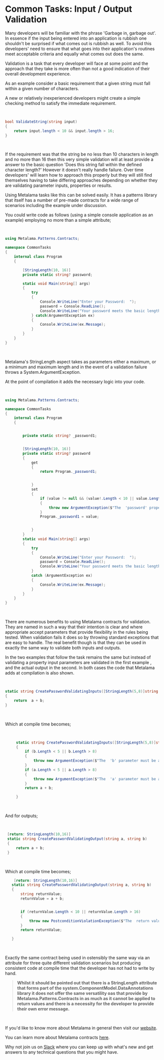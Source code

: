# Common Tasks: Input / Output Validation

Many developers will be familiar with the phrase 'Garbage in, garbage out'. In essence if the input being entered into an application is rubbish one shouldn't be surprised if what comes out is rubbish as well. To avoid this developers' need to ensure that what goes into their application's routines meet acceptable criteria and equally what comes out does the same.

Validation is a task that every developer will face at some point and the approach that they take is more often than not a good indication of their overall development experience.

As an example consider a basic requirement that a given string must fall within a given number of characters.

A new or relatively inexperienced developers might create a simple checking method to satisfy the immediate requirement.

<br>

```c#
bool ValidateString(string input)
{
    return input.length < 10 && input.length > 16;
}
```

<br>

If the requirement was that the string be no less than 10 characters in length and no more than 16 then this very simple validation will at least provide a answer to the basic question 'Does this string fall within the defined character length?' However it doesn't really handle failure. Over time developers' will learn how to approach this properly but they will still find themselves having to take differing approaches depending on whether they are validating parameter inputs, properties or results.

Using Metalama tasks like this can be solved easily. It has a patterns library that itself has a number of pre-made contracts for a wide range of scenarios including the example under discussion.

You could write code as follows (using a simple console application as an example) employing no more than a simple attribute;

<br>

```c#
using Metalama.Patterns.Contracts;

namespace CommonTasks
{
    internal class Program
    {

        [StringLength(10, 16)]
        private static string? password;

        static void Main(string[] args)
        {
            try
            {
                Console.WriteLine("Enter your Password:  ");
                password = Console.ReadLine();
                Console.WriteLine("Your password meets the basic length requirement.");
            } catch(ArgumentException ex)
            {
                Console.WriteLine(ex.Message);
            }
        }
    }
}
```

<br>

Metalama's StringLength aspect takes as parameters either a maximum, or a minimum and maximum length and in the event of a validation failure throws a System.ArgumentException.

At the point of compilation it adds the necessary logic into your code.

<br>

```c#
using Metalama.Patterns.Contracts;

namespace CommonTasks
{
    internal class Program
    {


        private static string? _password1;


        [StringLength(10, 16)]
        private static string? password
        {
            get
            {
                return Program._password1;


            }
            set
            {
                if (value != null && (value!.Length < 10 || value.Length > 16))
                {
                    throw new ArgumentException($"The  'password' property must be a string with length between {10} and {16}.", "value");
                }
                Program._password1 = value;


            }
        }
        static void Main(string[] args)
        {
            try
            {
                Console.WriteLine("Enter your Password:  ");
                password = Console.ReadLine();
                Console.WriteLine("Your password meets the basic length requirement.");
            }
            catch (ArgumentException ex)
            {
                Console.WriteLine(ex.Message);
            }
        }
    }
}
```

<br>

There are numerous benefits to using Metalama contracts for validation. They are named in such a way that their intention is clear and where appropriate accept parameters that provide flexibility in the rules being tested. When validation fails it does so by throwing standard exceptions that are easy to handle. The real benefit though is that they can be used in exactly the same way to validate both inputs and outputs.

In the two examples that follow the task remains the same but instead of validating a property input parameters are validated in the first example , and the actual output in the second. In both cases the code that Metalama adds at compilation is also shown.

<br>

```c#
static string CreatePasswordValidatingInputs([StringLength(5,8)]string a, [StringLength(5, 8)] string b)
{
    return  a + b;
}
```

<br>

Which at compile time becomes;

<br>

```c#
     static string CreatePasswordValidatingInputs([StringLength(5,8)]string a, [StringLength(5, 8)] string b)
     {
         if (b.Length < 5 || b.Length > 8)
         {
             throw new ArgumentException($"The  'b' parameter must be a string with length between {5} and {8}.", "b");
         }
         if (a.Length < 5 || a.Length > 8)
         {
             throw new ArgumentException($"The  'a' parameter must be a string with length between {5} and {8}.", "a");
         }
         return a + b;

     }
```

<br>

And for outputs;

<br>

```c#
 [return: StringLength(10,16)]
 static string CreatePasswordValidatingOutput(string a, string b)
 {
     return a + b;
 }
```

<br>

Which at compile time becomes;

```c#
    [return: StringLength(10,16)]
   static string CreatePasswordValidatingOutput(string a, string b)
   {
       string returnValue;
       returnValue = a + b;


       if (returnValue.Length < 10 || returnValue.Length > 16)
       {
           throw new PostconditionViolationException($"The  return value must be a string with length between {10} and {16}.");
       }
       return returnValue;

   }
```

<br>

Exactly the same contract being used in ostensibly the same way via an attribute for three quite different validation scenarios but producing consistent code at compile time that the developer has not had to write by hand.

> <b>Whilst it should be pointed out that there is a StringLength attribute that forms part of the system.ComponentModel.DataAnnotations library it does not offer the same versatility oas that provide by Metalama.Patterns.Contracts in as much as it cannot be applied to return values and there is a necessity for the developer to provide their own error message.</b>

<br>

If you'd like to know more about Metalama in general then visit our [website](https://www.postsharp.net/metalama).

You can learn more about Metalama contracts [here](https://doc.postsharp.net/metalama/patterns/contracts).

Why not join us on [Slack](https://www.postsharp.net/slack) where you can keep up with what's new and get answers to any technical questions that you might have.
